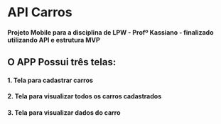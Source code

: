 # API Carros

#### Projeto Mobile para a disciplina de LPW - Profº Kassiano - finalizado utilizando API e estrutura MVP



## O APP Possui três telas: 

#### 1. Tela para cadastrar carros


#### 2. Tela para visualizar todos os carros cadastrados
#### 3. Tela para visualizar dados do carro
